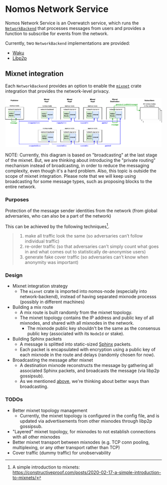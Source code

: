 # Nomos Network Service

Nomos Network Service is an Overwatch service, which runs the [`NetworkBackend`](./src/backends/mod.rs)
that processes messages from users and provides a function to subscribe for events from the network.

Currently, two `NetworkBackend` implementations are provided:
- [Waku](./src/backends/waku.rs)
- [Libp2p](./src/backends/libp2p.rs)


## Mixnet integration

Each `NetworkBackend` provides an option to enable the [`mixnet`](../../mixnet/) crate integration that provides the network-level privacy.

![](./docs/mixnet.drawio.png)

NOTE: Currently, this diagram is based on "broadcasting" at the last stage of the mixnet.
But, we are thinking about introducing the "private routing" mechanism instead of broadcasting,
in order to reduce the messaging complexity, even though it's a hard problem.
Also, this topic is outside the scope of mixnet integration.
Please note that we will keep using broadcasting for some message types, such as proposing blocks to the entire network.


### Purposes

Protection of the message sender identities from the network (from global adversaries, who can also be a part of the network)

This can be achieved by the following techniques[^1].
> 1. make all traffic look the same (so adversaries can’t follow individual traffic)
> 2. re-order traffic (so that adversaries can’t simply count what goes in and what comes out to statistically de-anonymise users)
> 3. generate fake cover traffic (so adversaries can’t know when anonymity was important)
 
### Design

- Mixnet integration strategy
  - The `mixnet` crate is imported into nomos-node (especially into network-backend), instead of having separated mixnode processs (possibly in different machines)
- Building a mix route
  - A mix route is built randomly from the mixnet topology.
  - The mixnet topology contains the IP address and public key of all mixnodes, and shared with all mixnodes in the network.
    - The mixnode public key shouldn't be the same as the consensus public key (associated with its `NodeId` or stake).
- Building Sphinx packets
  - A message is splitted into static-sized [Sphinx](https://cypherpunks.ca/~iang/pubs/Sphinx_Oakland09.pdf) packets.
  - Each packet is encapsulated with encryption using a public key of each mixnode in the route and delays (randomly chosen for now).
- Broadcasting the message after mixnet
  - A destination mixnode reconstructs the message by gathering all associated Sphinx packets, and broadcasts the message (via libp2p gossipsub).
  - As we mentioned [above](#mixnet-integration), we're thinking about better ways than broadcasting.


### TODOs

- Better mixnet topology management
    - Currently, the mixnet topology is configured in the config file, and is updated via advertisements from other mixnodes through libp2p gossipsub.
- "Layered" mixnet topology, for mixnodes to not establish connections with all other mixnodes
- Better mixnet transport between mixnodes (e.g. TCP conn pooling, multiplexing, or any other transport rather than TCP)
- Cover traffic (dummy traffic) for unobservability


[^1]: A simple introduction to mixnets: https://constructiveproof.com/posts/2020-02-17-a-simple-introduction-to-mixnets/
